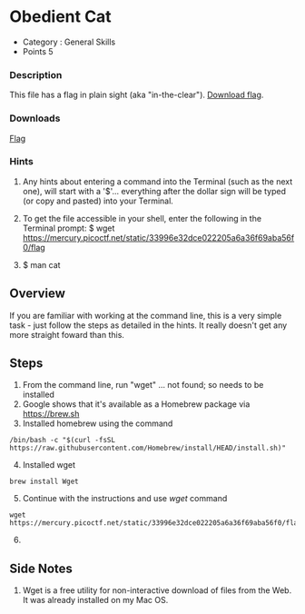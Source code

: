 # Obedient Cat
- Category : General Skills
- Points 5

### Description

This file has a flag in plain sight (aka "in-the-clear"). [Download flag](https://mercury.picoctf.net/static/33996e32dce022205a6a36f69aba56f0/flag).

### Downloads
[Flag](./flag)

### Hints

1. Any hints about entering a command into the Terminal (such as the next one), will start with a '$'... everything after the dollar sign will be typed (or copy and pasted) into your Terminal.

2. To get the file accessible in your shell, enter the following in the Terminal prompt: $ wget https://mercury.picoctf.net/static/33996e32dce022205a6a36f69aba56f0/flag

3. $ man cat

## Overview

If you are familiar with working at the command line, this is a very simple task - just follow the steps as detailed in the hints. It really doesn't get any more straight foward than this.

## Steps

1. From the command line, run "wget" ... not found; so needs to be installed
2. Google shows that it's available as a Homebrew package via https://brew.sh
3. Installed homebrew using the command

```
/bin/bash -c "$(curl -fsSL https://raw.githubusercontent.com/Homebrew/install/HEAD/install.sh)"
```

4. Installed wget

```
brew install Wget
```

5. Continue with the instructions and use *wget* command

```
wget https://mercury.picoctf.net/static/33996e32dce022205a6a36f69aba56f0/flag
```

6.

## Side Notes

1. Wget is a free utility for non-interactive download of files from the Web. It was already installed on my Mac OS.

